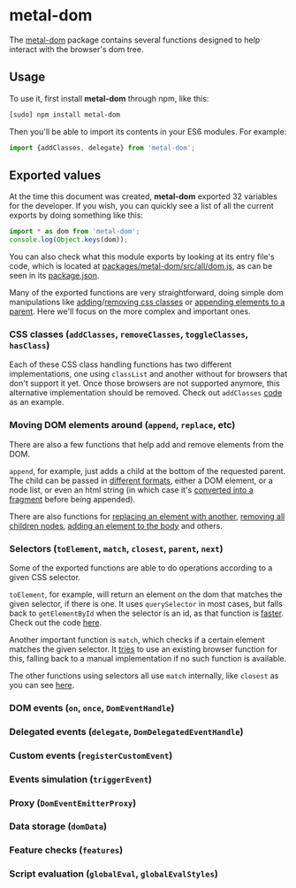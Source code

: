 # metal-dom

The [metal-dom](https://github.com/metal/metal.js/tree/master/packages/metal-dom)
package contains several functions designed to help interact with the browser's
dom tree.

## Usage

To use it, first install **metal-dom** through npm, like this:
```sh
[sudo] npm install metal-dom
```

Then you'll be able to import its contents in your ES6 modules. For example:

```js
import {addClasses, delegate} from 'metal-dom';
```

## Exported values

At the time this document was created, **metal-dom** exported 32 variables for
the developer. If you wish, you can quickly see a list of all the current
exports by doing something like this:

```js
import * as dom from 'metal-dom';
console.log(Object.keys(dom));
```

You can also check what this module exports by looking at its entry file's code,
which is located at
[packages/metal-dom/src/all/dom.js](https://github.com/metal/metal.js/blob/master/packages/metal-dom/src/all/dom.js),
as can be seen in its [package.json](https://github.com/metal/metal.js/blob/master/packages/metal-dom/package.json#L11).

Many of the exported functions are very straightforward, doing simple dom
manipulations like [adding](https://github.com/metal/metal.js/blob/master/packages/metal-dom/src/domNamed.js#L27)/[removing css classes](https://github.com/metal/metal.js/blob/master/packages/metal-dom/src/domNamed.js#L515)
or [appending elements to a parent](https://github.com/metal/metal.js/blob/master/packages/metal-dom/src/domNamed.js#L167).
Here we'll focus on the more complex and important ones.

### CSS classes (`addClasses`, `removeClasses`, `toggleClasses`, `hasClass`)

Each of these CSS class handling functions has two different implementations,
one using `classList` and another without for browsers that don't support it
yet. Once those browsers are not supported anymore, this alternative
implementation should be removed. Check out `addClasses` [code](https://github.com/metal/metal.js/blob/master/packages/metal-dom/src/domNamed.js#L27)
as an example.

### Moving DOM elements around (`append`, `replace`, etc)

There are also a few functions that help add and remove elements from the DOM.

`append`, for example, just adds a child at the bottom of the requested parent.
The child can be passed in [different formats](https://github.com/metal/metal.js/blob/master/packages/metal-dom/src/domNamed.js#L164),
either a DOM element, or a node list, or even an html string (in which case it's
[converted into a fragment](https://github.com/metal/metal.js/blob/master/packages/metal-dom/src/domNamed.js#L169)
before being appended).

There are also functions for
[replacing an element with another](https://github.com/metal/metal.js/blob/master/packages/metal-dom/src/domNamed.js#L570),
[removing all children nodes](https://github.com/metal/metal.js/blob/master/packages/metal-dom/src/domNamed.js#L503),
[adding an element to the body](https://github.com/metal/metal.js/blob/master/packages/metal-dom/src/domNamed.js#L284)
and others.

### Selectors (`toElement`, `match`, `closest`, `parent`, `next`)

Some of the exported functions are able to do operations according to a given
CSS selector.

`toElement`, for example, will return an element on the dom that matches the
given selector, if there is one. It uses `querySelector` in most cases, but
falls back to `getElementById` when the selector is an id, as that function is
[faster](https://jsperf.com/maira-getbyid). Check out the code [here](https://github.com/metal/metal.js/blob/master/packages/metal-dom/src/domNamed.js#L680).

Another important function is `match`, which checks if a certain element matches
the given selector. It [tries](https://github.com/metal/metal.js/blob/master/packages/metal-dom/src/domNamed.js#L382)
to use an existing browser function for this, falling back to a manual
implementation if no such function is available.

The other functions using selectors all use `match` internally, like
`closest` as you can see [here](https://github.com/metal/metal.js/blob/master/packages/metal-dom/src/domNamed.js#L152).

### DOM events (`on`, `once`, `DomEventHandle`)

### Delegated events (`delegate`, `DomDelegatedEventHandle`)

### Custom events (`registerCustomEvent`)

### Events simulation (`triggerEvent`)

### Proxy (`DomEventEmitterProxy`)

### Data storage (`domData`)

### Feature checks (`features`)

### Script evaluation (`globalEval`, `globalEvalStyles`)
